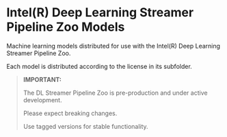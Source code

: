 # Intel(R) Deep Learning Streamer Pipeline Zoo Models

Machine learning models distributed for use with the Intel(R) Deep Learning Streamer Pipeline Zoo.

Each model is distributed according to the license in its subfolder.

> **IMPORTANT:** 
> 
> The DL Streamer Pipeline Zoo is
> pre-production and under active development. 
> 
> Please expect breaking changes. 
> 
> Use tagged versions for stable functionality.
